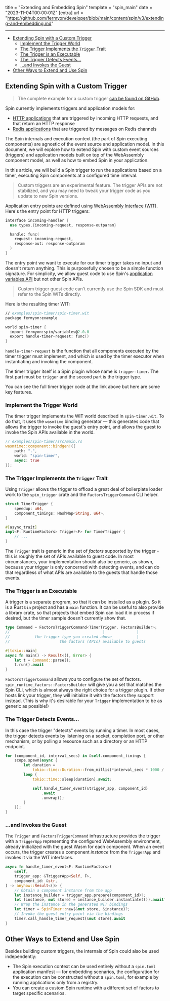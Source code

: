 title = "Extending and Embedding Spin"
template = "spin_main"
date = "2023-11-04T00:00:01Z"
[extra]
url = "https://github.com/fermyon/developer/blob/main/content/spin/v3/extending-and-embedding.md"

---
- [Extending Spin with a Custom Trigger](#extending-spin-with-a-custom-trigger)
  - [Implement the Trigger World](#implement-the-trigger-world)
  - [The Trigger Implements the `Trigger` Trait](#the-trigger-implements-the-trigger-trait)
  - [The Trigger is an Executable](#the-trigger-is-an-executable)
  - [The Trigger Detects Events...](#the-trigger-detects-events)
  - [...and Invokes the Guest](#and-invokes-the-guest)
- [Other Ways to Extend and Use Spin](#other-ways-to-extend-and-use-spin)

## Extending Spin with a Custom Trigger

> The complete example for a custom trigger [can be found on GitHub](https://github.com/spinframework/spin/tree/main/examples/spin-timer).

Spin currently implements triggers and application models for:

- [HTTP applications](./http-trigger.md) that are triggered by incoming HTTP
requests, and that return an HTTP response
- [Redis applications](./redis-trigger.md) that are triggered by messages on Redis
channels

The Spin internals and execution context (the part of Spin executing
components) are agnostic of the event source and application model.
In this document, we will explore how to extend Spin with custom event sources
(triggers) and application models built on top of the WebAssembly component
model, as well as how to embed Spin in your application.

In this article, we will build a Spin trigger to run the applications based on a
timer, executing Spin components at a configured time interval.

> Custom triggers are an experimental feature. The trigger APIs are not stabilized, and you may need to tweak your trigger code as you update to new Spin versions.

Application entry points are defined using
[WebAssembly Interface (WIT)](https://component-model.bytecodealliance.org/design/wit.html). Here's the entry point for HTTP triggers:

<!-- @nocpy -->

```fsharp
interface incoming-handler {
  use types.{incoming-request, response-outparam}

  handle: func(
    request: incoming-request,
    response-out: response-outparam
  )
}
```

The entry point we want to execute for our timer trigger takes no input and doesn't return anything. This is purposefully chosen
to be a simple function signature. For simplicity, we allow guest code to use Spin's [application variables API](./variables.md) but not other Spin APIs.

> Custom trigger guest code can't currently use the Spin SDK and must refer to the Spin WITs directly.

Here is the resulting timer WIT:

<!-- @nocpy -->

```fsharp
// examples/spin-timer/spin-timer.wit
package fermyon:example

world spin-timer {
  import fermyon:spin/variables@2.0.0
  export handle-timer-request: func()
}
```

`handle-timer-request` is the function that all components executed by the timer trigger must
implement, and which is used by the timer executor when instantiating and
invoking the component.

The timer trigger itself is a Spin plugin whose name is `trigger-timer`. The first part must be `trigger` and the second part is the trigger type.

You can see the full timer trigger code at the link above but here are some key features.

### Implement the Trigger World

The timer trigger implements the WIT world described in `spin-timer.wit`. To do that, it uses the `wasmtime` binding generator — this generates code that allows the trigger to invoke the guest's entry point, and allows the guest to invoke the Spin APIs available in the world.

<!-- @nocpy -->

```rust
// examples/spin-timer/src/main.rs
wasmtime::component::bindgen!({
    path: ".",
    world: "spin-timer",
    async: true
});
```

### The Trigger Implements the `Trigger` Trait

Using `Trigger` allows the trigger to offload a great deal of boilerplate loader work to the `spin_trigger` crate and the `FactorsTriggerCommand` CLI helper.

```rust
struct TimerTrigger {
    speedup: u64,
    component_timings: HashMap<String, u64>,
}

#[async_trait]
impl<F: RuntimeFactors> Trigger<F> for TimerTrigger {
    // ...
}
```

The `Trigger` trait is generic in the set of _factors_ supported by the trigger - this is roughly the set of APIs available to guest code. In most circumstances, your implementation should also be generic, as shown, because your trigger is only concerned with detecting events, and can do that regardless of what APIs are available to the guests that handle those events.

### The Trigger is an Executable

A trigger is a separate program, so that it can be installed as a plugin. So it is a Rust `bin` project and has a `main` function. It can be useful to also provide a library crate, so that projects that embed Spin can load it in process if desired, but the timer sample doesn't currently show that.

```rust
type Command = FactorsTriggerCommand<TimerTrigger, FactorsBuilder>;
//                                         |              |
//           the trigger type you created above           |
//                      the factors (APIs) available to guests

#[tokio::main]
async fn main() -> Result<(), Error> {
    let t = Command::parse();
    t.run().await
}
```

`FactorsTriggerCommand` allows you to configure the set of factors. `spin_runtime_factors::FactorsBuilder` will give you a set that matches the Spin CLI, which is almost always the right choice for a trigger plugin. If other hosts link your trigger, they will initialize it with the factors they support instead. (This is why it's desirable for your `Trigger` implementation to be as generic as possible!)

### The Trigger Detects Events...

In this case the trigger "detects" events by running a timer. In most cases, the trigger detects events by listening on a socket, completion port, or other mechanism, or by polling a resource such as a directory or an HTTP endpoint.

```rust
for (component_id, interval_secs) in &self.component_timings {
    scope.spawn(async {
        let duration =
            tokio::time::Duration::from_millis(*interval_secs * 1000 / speedup);
        loop {
            tokio::time::sleep(duration).await;

            self.handle_timer_event(&trigger_app, component_id)
                .await
                .unwrap();
        }
    });
}
```

### ...and Invokes the Guest

The `Trigger` and `FactorsTriggerCommand` infrastructure provides the trigger with a `TriggerApp` representing the configured WebAssembly environment, already initialized with the guest Wasm for each component. When an event occurs, the trigger creates a component _instance_ from the `TriggerApp` and invokes it via the WIT interfaces.

```rust
async fn handle_timer_event<F: RuntimeFactors>(
    &self,
    trigger_app: &TriggerApp<Self, F>,
    component_id: &str,
) -> anyhow::Result<()> {
    // Obtain a component instance from the app
    let instance_builder = trigger_app.prepare(component_id)?;
    let (instance, mut store) = instance_builder.instantiate(()).await?;
    // Wrap the instance in the generated WIT bindings
    let timer = SpinTimer::new(&mut store, &instance)?;
    // Invoke the guest entry point via the bindings
    timer.call_handle_timer_request(&mut store).await
}
```

## Other Ways to Extend and Use Spin

Besides building custom triggers, the internals of Spin could also be used independently:

- The Spin execution context can be used entirely without a `spin.toml` application manifest — for embedding scenarios, the configuration for the
execution can be constructed without a `spin.toml`, for example by running applications only from a registry.
- You can create a custom Spin runtime with a different set of factors to target specific scenarios.
